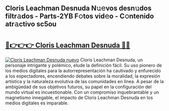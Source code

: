 ## Cloris Leachman Desnuda N𝚞𝚎vos desn𝚞dos filtr𝚊dos - Parts-2YB F𝚘tos vid𝚎o - C𝚘ntenido atr𝚊ctivo sc5ou

# <h2><a href="http://mbbc32.tromn.icu/?c=Cloris+Leachman+Desnuda">🔗👉👉👉 Cloris Leachman Desnuda 🔗🔗</a></h2>

[![Cloris Leachman Desnuda nuevo](https://i.imgur.com/pEAQMta.gif)](http://mbbc32.tromn.icu/?c=Cloris+Leachman+Desnuda)
Cloris Leachman Desnuda, un personaje intrigante y polémico, elude la definición fácil. Su uso pionero de los medios digitales para la autorrepresentación ha cautivado y enfurecido a los espectadores, encendiendo debates sobre la moralidad, la expresión artística y la naturaleza evolutiva de las comunidades en línea. A pesar de la ambigüedad de sus objetivos futuros, su papel en la configuración del mundo virtual es incuestionable. Con un compromiso inquebrantable y un magnetismo innegable, el impacto de Cloris Leachman Desnuda en los medios digitales es imparable.
